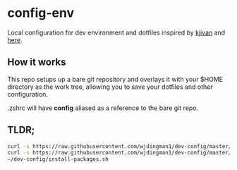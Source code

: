 # config-env
Local configuration for dev environment and dotfiles inspired by [kjivan](https://github.com/kjivan) and [here](https://www.atlassian.com/git/tutorials/dotfiles).

## How it works
This repo setups up a bare git repository and overlays it with your $HOME directory as the work tree, allowing you to save your dotfiles and other configuration.

.zshrc will have **config** aliased as a reference to the bare git repo.

## TLDR;

```bash
curl -s https://raw.githubusercontent.com/wjdingman1/dev-config/master/dev-config/install-brew-and-zsh.sh | bash
curl -s https://raw.githubusercontent.com/wjdingman1/dev-config/master/dev-config/setup-env.sh | bash
~/dev-config/install-packages.sh
```

